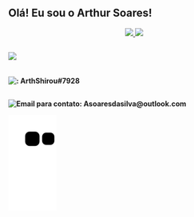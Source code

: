 ## Olá! Eu sou o Arthur Soares!

<div align="center">
  <a href="https://github.com/Arthur-Soares">
  <img height="180em" src="https://github-readme-stats.vercel.app/api?username=Arthur-Soares&show_icons=true&theme=github_dark&include_all_commits=true&count_private=true"/>
  <img height="180em" src="https://github-readme-stats.vercel.app/api/top-langs/?username=Arthur-Soares&layout=compact&langs_count=7&theme=github_dark"/>
</div>
  
##

  <div>
       <a href="https://www.linkedin.com/in/arthur-soares-da-silva-b17084205/" target="_blank"><img src="https://img.shields.io/badge/-LinkedIn-%230077B5?style=for-the-badge&logo=linkedin&logoColor=white" target="_blank"></a>  
 </div>
  
 ## 
  
  <div>
    <img align="left" src="https://img.shields.io/badge/Discord-7289DA?style=for-the-badge&logo=discord&logoColor=white">
         <b>: ArthShirou#7928</b>
  </div>
  
##
  
  <div>
      <img align="left" src="https://img.shields.io/badge/Microsoft_Outlook-0078D4?style=for-the-badge&logo=microsoft-outlook&logoColor=white">
        <b>Email para contato: Asoaresdasilva@outlook.com</b>
  </div>
  
  ![Snake animation](https://github.com/rafaballerini/rafaballerini/blob/output/github-contribution-grid-snake.svg)

  
